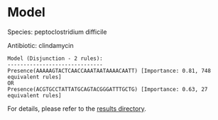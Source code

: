 
# Model

Species: peptoclostridium difficile

Antibiotic: clindamycin

```
Model (Disjunction - 2 rules):
------------------------------
Presence(AAAAAGTACTCAACCAAATAATAAAACAATT) [Importance: 0.81, 748 equivalent rules]
OR
Presence(ACGTGCCTATTATGCAGTACGGGATTTGCTG) [Importance: 0.63, 27 equivalent rules]

```

For details, please refer to the [results directory](../../../../../results/scm_b/peptoclostridium%20difficile/clindamycin/repeat_2/).

